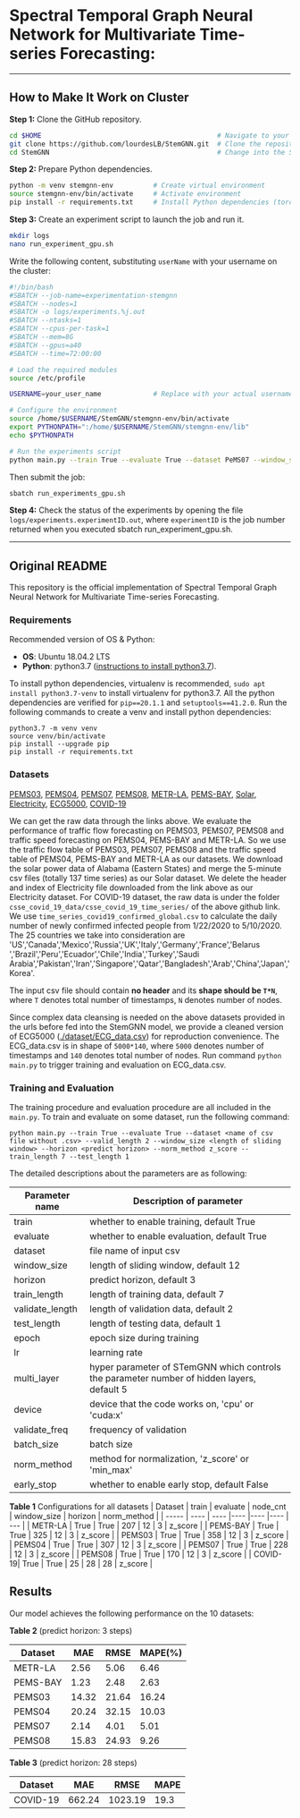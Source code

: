 # Spectral Temporal Graph Neural Network for Multivariate Time-series Forecasting:

---

## How to Make It Work on Cluster

**Step 1:** Clone the GitHub repository.
```bash
cd $HOME                                            # Navigate to your home directory
git clone https://github.com/lourdesLB/StemGNN.git  # Clone the repository
cd StemGNN                                          # Change into the StemGNN directory
```

**Step 2:** Prepare Python dependencies.
```bash
python -m venv stemgnn-env          # Create virtual environment
source stemgnn-env/bin/activate     # Activate environment
pip install -r requirements.txt     # Install Python dependencies (torch)
```

**Step 3:** Create an experiment script to launch the job and run it.
```bash
mkdir logs
nano run_experiment_gpu.sh
```

Write the following content, substituting `userName` with your username on the cluster:

```bash
#!/bin/bash
#SBATCH --job-name=experimentation-stemgnn
#SBATCH --nodes=1
#SBATCH -o logs/experiments.%j.out
#SBATCH --ntasks=1
#SBATCH --cpus-per-task=1
#SBATCH --mem=8G
#SBATCH --gpus=a40
#SBATCH --time=72:00:00

# Load the required modules
source /etc/profile

USERNAME=your_user_name             # Replace with your actual username

# Configure the environment
source /home/$USERNAME/StemGNN/stemgnn-env/bin/activate
export PYTHONPATH=":/home/$USERNAME/StemGNN/stemgnn-env/lib"
echo $PYTHONPATH

# Run the experiments script
python main.py --train True --evaluate True --dataset PeMS07 --window_size 12 --horizon 3 --norm_method z_score --train_length 7 --test_length 1 --device cuda:0
```

Then submit the job:

```bash
sbatch run_experiments_gpu.sh
```

**Step 4:**  Check the status of the experiments by opening the file `logs/experiments.experimentID.out`, where `experimentID` is the job number returned when you executed sbatch run_experiment_gpu.sh.

---

## Original README

This repository is the official implementation of Spectral Temporal Graph Neural Network for
Multivariate Time-series Forecasting.

### Requirements

Recommended version of OS & Python:

* **OS**: Ubuntu 18.04.2 LTS
* **Python**: python3.7 ([instructions to install python3.7](https://linuxize.com/post/how-to-install-python-3-7-on-ubuntu-18-04/)).

To install python dependencies, virtualenv is recommended, `sudo apt install python3.7-venv` to install virtualenv for python3.7. All the python dependencies are verified for `pip==20.1.1` and `setuptools==41.2.0`. Run the following commands to create a venv and install python dependencies:

```setup
python3.7 -m venv venv
source venv/bin/activate
pip install --upgrade pip
pip install -r requirements.txt
```

### Datasets

[PEMS03](http://pems.dot.ca.gov/?dnode=Clearinghouse&type=station_5min&district_id=3&submit=Submit),
[PEMS04](http://pems.dot.ca.gov/?dnode=Clearinghouse&type=station_5min&district_id=4&submit=Submit),
[PEMS07](http://pems.dot.ca.gov/?dnode=Clearinghouse&type=station_5min&district_id=7&submit=Submit),
[PEMS08](http://pems.dot.ca.gov/?dnode=Clearinghouse&type=station_5min&district_id=8&submit=Submit),
[METR-LA](https://github.com/liyaguang/DCRNN),
[PEMS-BAY](https://github.com/liyaguang/DCRNN),
[Solar](https://www.nrel.gov/grid/solar-power-data.html),
[Electricity](https://archive.ics.uci.edu/ml/datasets/ElectricityLoadDiagrams20112014),
[ECG5000](http://www.timeseriesclassification.com/description.php?Dataset=ECG5000),
[COVID-19](https://github.com/CSSEGISandData/COVID-19/tree/master)

We can get the raw data through the links above. We evaluate the performance of traffic flow forecasting on PEMS03, PEMS07, PEMS08 and traffic speed forecasting on PEMS04, PEMS-BAY and METR-LA. So we use the traffic flow table of PEMS03, PEMS07, PEMS08 and the traffic speed table of PEMS04, PEMS-BAY and METR-LA as our datasets. We download the solar power data of Alabama (Eastern States) and merge the 5-minute csv files (totally 137 time series) as our Solar dataset. We delete the header and index of Electricity file downloaded from the link above as our Electricity dataset. For COVID-19 dataset, the raw data is under the folder `csse_covid_19_data/csse_covid_19_time_series/` of the above github link. We use `time_series_covid19_confirmed_global.csv` to calculate the daily number of newly confirmed infected people from 1/22/2020 to 5/10/2020. The 25 countries we take into consideration are 'US','Canada','Mexico','Russia','UK','Italy','Germany','France','Belarus ','Brazil','Peru','Ecuador','Chile','India','Turkey','Saudi Arabia','Pakistan','Iran','Singapore','Qatar','Bangladesh','Arab','China','Japan','Korea'.

The input csv file should contain **no header** and its **shape should be `T*N`**, where `T` denotes total number of timestamps, `N` denotes number of nodes.

Since complex data cleansing is needed on the above datasets provided in the urls before fed into the StemGNN model, we provide a cleaned version of ECG5000 ([./dataset/ECG_data.csv](./dataset/ECG_data.csv)) for reproduction convenience. The ECG_data.csv is in shape of `5000*140`, where `5000` denotes number of timestamps and `140` denotes total number of nodes. Run command `python main.py` to trigger training and evaluation on ECG_data.csv.

### Training and Evaluation

The training procedure and evaluation procedure are all included in the `main.py`. To train and evaluate on some dataset, run the following command:

```train & evaluate
python main.py --train True --evaluate True --dataset <name of csv file without .csv> --valid_length 2 --window_size <length of sliding window> --horizon <predict horizon> --norm_method z_score --train_length 7 --test_length 1
```

The detailed descriptions about the parameters are as following:

| Parameter name | Description of parameter |
| --- | --- |
| train | whether to enable training, default True |
| evaluate | whether to enable evaluation, default True |
| dataset | file name of input csv |
| window_size | length of sliding window, default 12 |
| horizon | predict horizon, default 3 |
| train_length | length of training data, default 7 |
| validate_length | length of validation data, default 2 |
| test_length | length of testing data, default 1 |
| epoch | epoch size during training |
| lr | learning rate |
| multi_layer | hyper parameter of STemGNN which controls the parameter number of hidden layers, default 5 |
| device | device that the code works on, 'cpu' or 'cuda:x' | 
| validate_freq | frequency of validation |
| batch_size | batch size |
| norm_method | method for normalization, 'z_score' or 'min_max' |
| early_stop | whether to enable early stop, default False |


**Table 1** Configurations for all datasets
| Dataset | train | evaluate | node_cnt | window_size | horizon | norm_method |
| -----   | ---- | ---- |---- |---- |---- | --- |
| METR-LA | True | True | 207 | 12 | 3 | z_score |
| PEMS-BAY | True | True |  325 | 12 | 3 | z_score |
| PEMS03 | True | True |  358 | 12 | 3 | z_score |
| PEMS04 | True | True |  307 | 12 | 3 | z_score |
| PEMS07 | True | True | 228 | 12 | 3 | z_score |
| PEMS08 | True | True |  170 | 12 | 3 | z_score |
| COVID-19| True | True | 25 | 28 | 28 | z_score |

## Results

Our model achieves the following performance on the 10 datasets:

**Table 2** (predict horizon: 3 steps)

| Dataset | MAE  | RMSE | MAPE(%) |
| -----   | ---- | ---- | ---- |
| METR-LA | 2.56 | 5.06 | 6.46 |
| PEMS-BAY | 1.23 | 2.48 | 2.63 |
| PEMS03 | 14.32 | 21.64 | 16.24 |
| PEMS04 | 20.24 | 32.15 | 10.03 |
| PEMS07 | 2.14 | 4.01 | 5.01 |
| PEMS08 | 15.83 | 24.93 | 9.26 |

**Table 3** (predict horizon: 28 steps)

| Dataset | MAE  | RMSE | MAPE |
| -----   | ---- | ---- | ---- |
| COVID-19 | 662.24 | 1023.19| 19.3|

